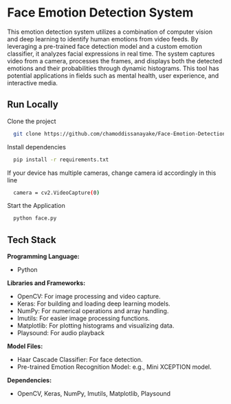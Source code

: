 
# Face Emotion Detection System

This emotion detection system utilizes a combination of computer vision and deep learning to identify human emotions from video feeds. By leveraging a pre-trained face detection model and a custom emotion classifier, it analyzes facial expressions in real time. The system captures video from a camera, processes the frames, and displays both the detected emotions and their probabilities through dynamic histograms. This tool has potential applications in fields such as mental health, user experience, and interactive media.


## Run Locally

Clone the project

```bash
  git clone https://github.com/chamoddissanayake/Face-Emotion-Detection-System.git
```

Install dependencies

```bash
  pip install -r requirements.txt
```

If your device has multiple cameras, change camera id accordingly in this line
```bash
  camera = cv2.VideoCapture(0)
```

Start the Application

```bash
  python face.py
```


## Tech Stack

**Programming Language:**

* Python

**Libraries and Frameworks:**

* OpenCV: For image processing and video capture.
* Keras: For building and loading deep learning models.
* NumPy: For numerical operations and array handling.
* Imutils: For easier image processing functions.
* Matplotlib: For plotting histograms and visualizing data.
* Playsound: For audio playback

**Model Files:**

* Haar Cascade Classifier: For face detection.
* Pre-trained Emotion Recognition Model: e.g., Mini XCEPTION model.

**Dependencies:**

* OpenCV, Keras, NumPy, Imutils, Matplotlib, Playsound